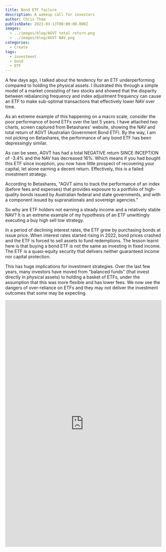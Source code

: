 ```yaml
---
title: Bond ETF failure
description: A wakeup call for investors
author: Chris Tham
publishDate: 2023-03-13T00:00:00.000Z
images:
  - ../images/blog/AGVT total return.png
  - ../images/blog/AGVT NAV.png
categories:
  - Create
tags:
  - investment
  - bond
  - ETF
---
```


A few days ago, I talked about the tendency for an ETF underperforming compared to holding the physical assets. I illustrated this through a simple model of a market consisting of two stocks and showed that the disparity between rebalancing frequency and index adjustment frequency can cause an ETF to make sub-optimal transactions that effectively lower NAV over time.

As an extreme example of this happening on a macro scale, consider the poor performance of bond ETFs over the last 5 years. I have attached two charts, screen captured from Betashares' website, showing the NAV and total return of AGVT (Australian Government Bond ETF). By the way, I am not picking on Betashares, the performance of any bond ETF has been depressingly similar.

As can be seen, AGVT has had a total NEGATIVE return SINCE INCEPTION of -3.4% and the NAV has decreased 16%. Which means if you had bought this ETF since inception, you now have little prospect of recovering your capital, let alone earning a decent return. Effectively, this is a failed investment strategy.

According to Betashares, "AGVT aims to track the performance of an index (before fees and expenses) that provides exposure to a portfolio of high-quality bonds issued by Australian federal and state governments, and with a component issued by supranationals and sovereign agencies."

So why are ETF holders not earning a steady income and a relatively stable NAV? It is an extreme example of my hypothesis of an ETF unwittingly executing a buy high sell low strategy.

In a period of declining interest rates, the ETF grew by purchasing bonds at issue price. When interest rates started rising in 2022, bond prices crashed and the ETF is forced to sell assets to fund redemptions. The lesson learnt here is that buying a bond ETF is not the same as investing in fixed income. The ETF is a quasi-equity security that delivers neither guaranteed income nor capital protection.

This has huge implications for investment strategies. Over the last few years, many investors have moved from "balanced funds" (that invest directly in physical assets) to holding a basket of ETFs, under the assumption that this was more flexible and has lower fees. We now see the dangers of over-reliance on ETFs and they may not deliver the investment outcomes that some may be expecting.

<iframe src="https://www.facebook.com/plugins/post.php?href=https%3A%2F%2Fwww.facebook.com%2Fchris1.tham%2Fposts%2Fpfbid02UpFtyPsYQcsZNn2W4sTYvMG1irhGZRiVwhZCQwVH9FZofNkizQoziLoAxNtfZoEvl&show_text=true&width=500" width="500" height="787" style="border:none;overflow:hidden" scrolling="no" frameborder="0" allowfullscreen="true" allow="autoplay; clipboard-write; encrypted-media; picture-in-picture; web-share"></iframe>
